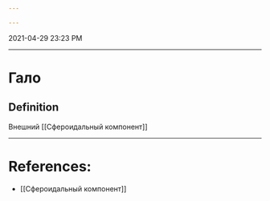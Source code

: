 ```yaml
---

---
```


2021-04-29 23:23 PM
***

# Гало
## Definition
Внешний [[Сфероидальный компонент]]
***

# References:
- [[Сфероидальный компонент]]